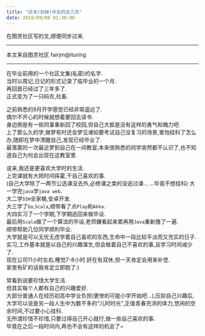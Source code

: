 ```yaml
---
title: "还未(划掉)毕业的这几天"
date: 2018/09/08 02:30:00
---
```

在图灵社区写的文,顺便同步过来.  

---  

本文来自图灵社区 fairjm@ituring  

---  
在毕业前用的一个社区文集(私密)的名字.  
当时以周记,日记的形式记录了临毕业的一个月.  
再回首已经过了三年多了.  
正式变为了一只码农,社畜.  

之前熟悉的9月开学感觉已经非常遥远了.  
偶尔不开心的时候就想着要回去读书.  
身边倒是有一些同事重新回了校园,但自己大抵是没有这样的勇气和魄力吧.  
上了那么久的学,做梦有时还会梦见诸如要考试自己没复习的场景,害怕挂科了怎么办,随即在梦中清醒自己,发现已经毕业了.  
最落寞的一次最近梦到自己在一间教室,本来很熟悉的同学突然都不认识了,也不知道自己为何会出现在这教室里.  
  
说来,我还是更喜欢大学时的生活.  
上完课就有大把时间挥霍,干自己喜欢的事.  
(自己大学除了一两节公选课没去外,必修课之类的没逃过课... ...毕竟不想挂科)
大一学完`java`学`java web`.  
大二学`SSH`全家桶,安卓开发.    
大三学了`Go`,`Scala`,顺带看了点`Play`和`Akka`.  
大四实习了一个学期,下学期逃回来做毕设.  
最后用`Scala`做了一个算法的毕设,老师嫌看起来累再用`Java`重新撸了一遍.  
顺带帮助几位同学顺利毕业.  
大学就是可以无忧无虑学着自己喜欢的东西,生命中一段比较平淡而又充实的日子.  
实习,工作基本就是以自己的兴趣谋生,但会做着自己不喜欢的事,且学习时间减少了.  
现在公司11小时左右,睡觉7-8小时.好在有双休,但一天肯定会用来补觉.  
家里有矿的话我肯定立即跑了:)

常看到说要珍惜大学生活.  
但其实每个人都有自己的兴趣爱好.  
大部分普通人在经历初高中学业负担(更惨的可能小学开始吧...),压抑自己兴趣后,大学可以说是另一段人生中为数不多的"儿时时光",正值青春充沛的体力,悠闲的空余时间,不过要小心挂科.  
无所谓珍惜不珍惜,只要过得自己开心就行,做一些自己喜欢的事.  
毕竟在之后一段时间内,再也不会有这样的机会了~
